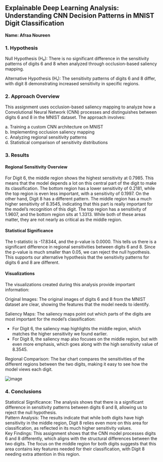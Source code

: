 ## Explainable Deep Learning Analysis: Understanding CNN Decision Patterns in MNIST Digit Classification
**Name: Afraa Noureen**

### 1. Hypothesis
Null Hypothesis (H₀): There is no significant difference in the sensitivity patterns of digits 6 and 8 when analyzed through occlusion-based saliency mapping.

Alternative Hypothesis (H₁): The sensitivity patterns of digits 6 and 8 differ, with digit 8 demonstrating increased sensitivity in specific regions.

### 2. Approach Overview
This assignment uses occlusion-based saliency mapping to analyze how a Convolutional Neural Network (CNN) processes and distinguishes between digits 6 and 8 in the MNIST dataset. The approach involves:

a. Training a custom CNN architecture on MNIST  
b. Implementing occlusion saliency mapping  
c. Analyzing regional sensitivity patterns  
d. Statistical comparison of sensitivity distributions  

### 3. Results

#### Regional Sensitivity Overview 
For Digit 6, the middle region shows the highest sensitivity at 0.7985. This means that the model depends a lot on this central part of the digit to make its classification. The bottom region has a lower sensitivity of 0.2181, while the top region is even less important, with a sensitivity of 0.1997.
On the other hand, Digit 8 has a different pattern. The middle region has a much higher sensitivity of 8.3545, indicating that this part is really important for the model’s recognition of this digit. The top region has a sensitivity of 1.9607, and the bottom region sits at 1.3313. While both of these areas matter, they are not nearly as critical as the middle region.


#### Statistical Significance
The t-statistic is -17.8344, and the p-value is 0.0000. This tells us there is a significant difference in regional sensitivities between digits 6 and 8. Since the p-value is much smaller than 0.05, we can reject the null hypothesis. This supports our alternative hypothesis that the sensitivity patterns for digits 6 and 8 are different.


#### Visualizations

The visualizations created during this analysis provide important information:

Original Images: The original images of digits 6 and 8 from the MNIST dataset are clear, showing the features that the model needs to identify.  

Saliency Maps: The saliency maps point out which parts of the digits are most important for the model’s classification:   
- For Digit 6, the saliency map highlights the middle region, which matches the higher sensitivity we found earlier.  
- For Digit 8, the saliency map also focuses on the middle region, but with even more emphasis, which goes along with the high sensitivity value of 8.3545.

Regional Comparison: The bar chart compares the sensitivities of the different regions between the two digits, making it easy to see how the model views each digit.

![image](https://github.com/user-attachments/assets/cb716664-327a-436d-9c41-e033aa2fc133)


### 4. Conclusions

Statistical Significance: The analysis shows that there is a significant difference in sensitivity patterns between digits 6 and 8, allowing us to reject the null hypothesis.  
Pattern Analysis: The results indicate that while both digits have high sensitivity in the middle region, Digit 8 relies even more on this area for classification, as reflected in its much higher sensitivity values.  
Key Findings: This assignment shows that the CNN model processes digits 6 and 8 differently, which aligns with the structural differences between the two digits.
The focus on the middle region for both digits suggests that this area contains key features needed for their classification, with Digit 8 needing extra attention in this region.
